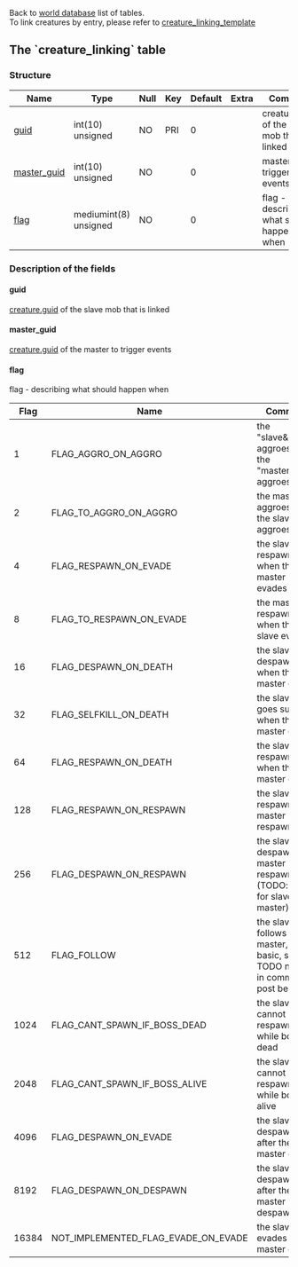 Back to [world database](mangosdb_struct) list of tables.  
To link creatures by entry, please refer to
[creature\_linking\_template](creature_linking_template)

## The \`creature\_linking\` table

### Structure

| Name                                         | Type                  | Null | Key | Default | Extra | Comment                                       |
| -------------------------------------------- | --------------------- | ---- | --- | ------- | ----- | --------------------------------------------- |
| [guid](creature_linking#guid)                | int(10) unsigned      | NO   | PRI | 0       |       | creature.guid of the slave mob that is linked |
| [master\_guid](creature_linking#master_guid) | int(10) unsigned      | NO   |     | 0       |       | master to trigger events                      |
| [flag](creature_linking#flag)                | mediumint(8) unsigned | NO   |     | 0       |       | flag - describing what should happen when     |

### Description of the fields

#### guid

[creature.guid](creature#guid) of the slave mob that is linked

#### master\_guid

[creature.guid](creature#guid) of the master to trigger events

#### flag

flag - describing what should happen when

| Flag  | Name                                     | Comment                                                                           |
| ----- | ---------------------------------------- | --------------------------------------------------------------------------------- |
| 1     | FLAG\_AGGRO\_ON\_AGGRO                   | the "slave\&quot; aggroes when the "master\&quot; aggroes                         |
| 2     | FLAG\_TO\_AGGRO\_ON\_AGGRO               | the master aggroes when the slave aggroes                                         |
| 4     | FLAG\_RESPAWN\_ON\_EVADE                 | the slave respawns when the master evades                                         |
| 8     | FLAG\_TO\_RESPAWN\_ON\_EVADE             | the master respawns when the slave evades                                         |
| 16    | FLAG\_DESPAWN\_ON\_DEATH                 | the slave despawns when the master dies                                           |
| 32    | FLAG\_SELFKILL\_ON\_DEATH                | the slave goes suicide when the master dies                                       |
| 64    | FLAG\_RESPAWN\_ON\_DEATH                 | the slave respawn when the master dies                                            |
| 128   | FLAG\_RESPAWN\_ON\_RESPAWN               | the slave respawns on master respawn                                              |
| 256   | FLAG\_DESPAWN\_ON\_RESPAWN               | the slave despawns on master respawn (TODO: check for slave \!= master)           |
| 512   | FLAG\_FOLLOW                             | the slave follows the master, very basic, see TODO notes in commit, or post below |
| 1024  | FLAG\_CANT\_SPAWN\_IF\_BOSS\_DEAD        | the slave cannot respawn while boss is dead                                       |
| 2048  | FLAG\_CANT\_SPAWN\_IF\_BOSS\_ALIVE       | the slave cannot respawn while boss is alive                                      |
| 4096  | FLAG\_DESPAWN\_ON\_EVADE                 | the slave despawn after the master evade                                          |
| 8192  | FLAG\_DESPAWN\_ON\_DESPAWN               | the slave despawn after the master despawns                                       |
| 16384 | NOT\_IMPLEMENTED\_FLAG\_EVADE\_ON\_EVADE | the slave evades on master evade                                                  |
